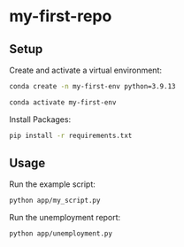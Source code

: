 # my-first-repo

## Setup

Create and activate a virtual environment:

```sh
conda create -n my-first-env python=3.9.13

conda activate my-first-env

```
Install Packages:

```sh
pip install -r requirements.txt
```

## Usage

Run the example script:

```sh
python app/my_script.py
```

Run the unemployment report:

```sh
python app/unemployment.py
```

